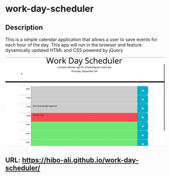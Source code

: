 # work-day-scheduler

## Description 
This is a simple calendar application that allows a user to save events for each hour of the day. This app will run in the browser and feature dynamically updated HTML and CSS powered by jQuery



![](images/ss.png)

## URL: https://hibo-ali.github.io/work-day-scheduler/

